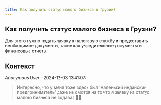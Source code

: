 ```yaml
---
title: Как получить статус малого бизнеса в Грузии?
---
```


## Как получить статус малого бизнеса в Грузии?

Для этого нужно подать заявку в налоговую службу и предоставить необходимые документы, такие как учредительные документы и финансовые отчеты.

## Контекст

_Anonymous User_ - 2024-12-03 13:41:07:

> Интересно, что у меня тоже здесь был 'маленький индийский предприниматель' даже не смотря на то что я заявку на статус малого бизнеса не подавал 💁‍♂️

